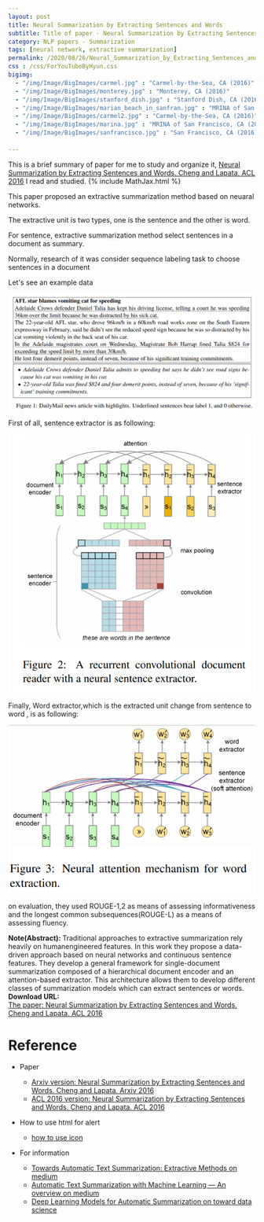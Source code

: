 ```yaml
---
layout: post
title: Neural Summarization by Extracting Sentences and Words
subtitle: Title of paper - Neural Summarization by Extracting Sentences and Words
category: NLP papers - Summarization
tags: [neural network, extractive summarization]
permalink: /2020/08/26/Neural_Summarization_by_Extracting_Sentences_and_Words/
css : /css/ForYouTubeByHyun.css
bigimg: 
  - "/img/Image/BigImages/carmel.jpg" : "Carmel-by-the-Sea, CA (2016)"
  - "/img/Image/BigImages/monterey.jpg" : "Monterey, CA (2016)"
  - "/img/Image/BigImages/stanford_dish.jpg" : "Stanford Dish, CA (2016)"
  - "/img/Image/BigImages/marian_beach_in_sanfran.jpg" : "MRINA of San Francisco, CA (2016)"
  - "/img/Image/BigImages/carmel2.jpg" : "Carmel-by-the-Sea, CA (2016)"
  - "/img/Image/BigImages/marina.jpg" : "MRINA of San Francisco, CA (2016)"
  - "/img/Image/BigImages/sanfrancisco.jpg" : "San Francisco, CA (2016)"
  
---
```


This is a brief summary of paper for me to study and organize it, [Neural Summarization by Extracting Sentences and Words. Cheng and Lapata. ACL 2016](https://www.aclweb.org/anthology/P16-1046/) I read and studied. 
{% include MathJax.html %}

This paper proposed an extractive summarization method based on neuaral networks.

The extractive unit is two types, one is the sentence and the other is word.

For sentence, extractive summarization method select sentences in a document as summary. 

Normally, research of it was consider sequence labeling task to choose sentences in a document 

Let's see an example data 

![Cheng and Lapata. ACL 2016](/img/Image/NaturalLanguageProcessing/NLPLabs/Paper_Investigation/Summarization/2020-08-26-Neural_Summarization_by_Extracting_Sentences_and_Words/example_data.PNG)

First of all, sentence extractor is as following:

![Cheng and Lapata. ACL 2016](/img/Image/NaturalLanguageProcessing/NLPLabs/Paper_Investigation/Summarization/2020-08-26-Neural_Summarization_by_Extracting_Sentences_and_Words/Sentence_extractor.PNG)

Finally, Word extractor,which is the extracted unit change from sentence to word , is as following:

![Cheng and Lapata. ACL 2016](/img/Image/NaturalLanguageProcessing/NLPLabs/Paper_Investigation/Summarization/2020-08-26-Neural_Summarization_by_Extracting_Sentences_and_Words/Word_extractor.PNG)

on evaluation, they used ROUGE-1,2 as means of assessing informativeness and the longest common subsequences(ROUGE-L) as a means of assessing fluency.


<div class="alert alert-info" role="alert"><i class="fa fa-info-circle"></i> <b>Note(Abstract): </b>
Traditional approaches to extractive summarization rely heavily on humanengineered features. In this work they propose a data-driven approach based on neural networks and continuous sentence features. They develop a general framework for single-document summarization composed of a hierarchical document encoder and an attention-based extractor. This architecture allows them to develop different classes of summarization models which can extract sentences or words. 
</div>
    
<div class="alert alert-success" role="alert"><i class="fa fa-paperclip fa-lg"></i> <b>Download URL: </b><br>
  <a href="https://www.aclweb.org/anthology/P16-1046/">The paper: Neural Summarization by Extracting Sentences and Words. Cheng and Lapata. ACL 2016</a>
</div>

# Reference 

- Paper 
  - [Arxiv version: Neural Summarization by Extracting Sentences and Words.  Cheng and Lapata. Arxiv 2016](https://arxiv.org/abs/1603.07252)
  - [ACL 2016 version: Neural Summarization by Extracting Sentences and Words. Cheng and Lapata. ACL 2016](https://www.aclweb.org/anthology/P16-1046/)
  
- How to use html for alert
  - [how to use icon](http://idratherbewriting.com/documentation-theme-jekyll/mydoc_icons.html)
  
- For information 
  - [Towards Automatic Text Summarization: Extractive Methods on medium](https://medium.com/sciforce/towards-automatic-text-summarization-extractive-methods-e8439cd54715)
  - [Automatic Text Summarization with Machine Learning — An overview on medium](https://medium.com/luisfredgs/automatic-text-summarization-with-machine-learning-an-overview-68ded5717a25)
  - [Deep Learning Models for Automatic Summarization on toward data science](https://towardsdatascience.com/deep-learning-models-for-automatic-summarization-4c2b89f2a9ea)
    


